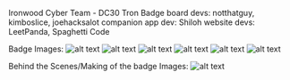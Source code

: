 Ironwood Cyber Team - DC30 Tron Badge
board devs: notthatguy, kimboslice, joehacksalot
companion app dev: Shiloh
website devs: LeetPanda, Spaghetti Code

Badge Images:
![alt text](https://github.com//BadgeMakers/BadgeArchives/blob/main/DC30/tron-badge/badge_back_cyan.jpg?raw=true)
![alt text](https://github.com//BadgeMakers/BadgeArchives/blob/main/DC30/tron-badge/badge_cyan_dark_room.jpg?raw=true)
![alt text](https://github.com//BadgeMakers/BadgeArchives/blob/main/DC30/tron-badge/badge_lanyard_holder_cyan.jpg?raw=true)
![alt text](https://github.com//BadgeMakers/BadgeArchives/blob/main/DC30/tron-badge/badge_off_lit_room.jpg?raw=true)
![alt text](https://github.com//BadgeMakers/BadgeArchives/blob/main/DC30/tron-badge/badge_rainbow_dark_room.jpg?raw=true)
![alt text](https://github.com//BadgeMakers/BadgeArchives/blob/main/DC30/tron-badge/badge_without_inner_ring_diffuser.jpg?raw=true)

Behind the Scenes/Making of the badge Images:
![alt text](https://github.com//BadgeMakers/BadgeArchives/blob/main/DC30/tron-badge/making_of_badge.jpg?raw=true)
